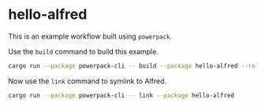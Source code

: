 # hello-alfred

This is an example workflow built using `powerpack`.

Use the `build` command to build this example.
```sh
cargo run --package powerpack-cli -- build --package hello-alfred --release
```

Now use the `link` command to symlink to Alfred.
```sh
cargo run --package powerpack-cli -- link --package hello-alfred
```
